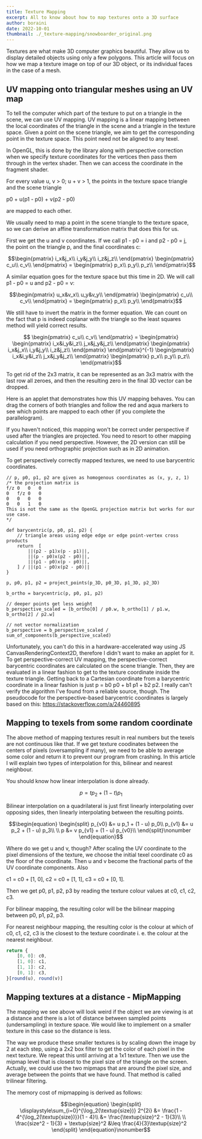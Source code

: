 ```yaml
---
title: Texture Mapping
excerpt: All to know about how to map textures onto a 3D surface
author: boraini
date: 2022-10-01
thumbnail: ./_texture-mapping/snowboarder_original.png
---
```


<script>
    import UVMappingApplet from "./_texture-mapping/UVMappingApplet.svelte";
</script>

Textures are what make 3D computer graphics beautiful. They allow us to display detailed objects using only a few polygons. This article will focus on how we map a texture image on top of our 3D object, or its individual faces in the case of a mesh.

## UV mapping onto triangular meshes using an UV map

To tell the computer which part of the texture to put on a triangle in the scene, we can use UV mapping. UV mapping is a linear mapping between the local coordinates of the triangle in the scene and a triangle in the texture space. Given a point on the scene triangle, we aim to get the corresponding point in the texture space. This point need not be aligned to any texel.

In OpenGL, this is done by the library along with perspective correction when we specify texture coordinates for the vertices then pass them through in the vertex shader. Then we can access the coordinate in the fragment shader.

For every value u, v > 0; u + v &gt; 1, the points in the texture space triangle and the scene triangle

p0 + u(p1 - p0) + v(p2 - p0)

are mapped to each other.

We usually need to map a point in the scene triangle to the texture space, so we can derive an affine transformation matrix that does this for us.

First we get the u and v coordinates. If we call p1 - p0 = i and p2 - p0 = j, the point on the triangle p, and the final coordinates c:

```math
\begin{pmatrix}
i_x&j_x\\
i_y&j_y\\
i_z&j_z\\
\end{pmatrix}
\begin{pmatrix}
c_u\\
c_v\\
\end{pmatrix}
=
\begin{pmatrix}
p_x\\
p_y\\
p_z\\
\end{pmatrix}
```

A similar equation goes for the texture space but this time in 2D. We will call p1 - p0 = u and p2 - p0 = v:

```math
\begin{pmatrix}
u_x&v_x\\
u_y&v_y\\
\end{pmatrix}
\begin{pmatrix}
c_u\\
c_v\\
\end{pmatrix}
=
\begin{pmatrix}
p_x\\
p_y\\
\end{pmatrix}
```

We still have to invert the matrix in the former equation. We can count on the fact that p is indeed coplanar with the triangle so the least squares method will yield correct results.

```math

\begin{pmatrix}
c_u\\
c_v\\
\end{pmatrix}
=
\begin{pmatrix}
\begin{pmatrix}
i_x&i_y&i_z\\
j_x&j_y&j_z\\
\end{pmatrix}
\begin{pmatrix}
i_x&j_x\\
i_y&j_y\\
i_z&j_z\\
\end{pmatrix}
\end{pmatrix}^{-1}
\begin{pmatrix}
i_x&i_y&i_z\\
j_x&j_y&j_z\\
\end{pmatrix}
\begin{pmatrix}
p_x\\
p_y\\
p_z\\
\end{pmatrix}
```

To get rid of the 2x3 matrix, it can be represented as an 3x3 matrix with the last row all zeroes, and then the resulting zero in the final 3D vector can be dropped.

Here is an applet that demonstrates how this UV mapping behaves. You can drag the corners of both triangles and follow the red and aqua markers to see which points are mapped to each other (if you complete the parallelogram).

<UVMappingApplet />

If you haven't noticed, this mapping won't be correct under perspective if used after the triangles are projected. You need to resort to other mapping calculation if you need perspective. However, the 2D version can still be used if you need orthographic projection such as in 2D animation.

To get perspectively correctly mapped textures, we need to use barycentric coordinates.

```
// p, p0, p1, p2 are given as homogenous coordinates as (x, y, z, 1)
/* the projection matrix is
f/z 0   0   0
0   f/z 0   0
0   0   0   0
0   0   1   0
This is not the same as the OpenGL projection matrix but works for our use case.
*/

def barycentric(p, p0, p1, p2) {
    // triangle areas using edge edge or edge point-vertex cross products
    return  [
        ||(p2 - p1)x(p - p1)||,
        ||(p - p0)x(p2 - p0)||,
        ||(p1 - p0)x(p - p0)||,
    ] / ||(p1 - p0)x(p2 - p0)||
}

p, p0, p1, p2 = project_points(p_3D, p0_3D, p1_3D, p2_3D)

b_ortho = barycentric(p, p0, p1, p2)

// deeper points get less weight
b_perspective_scaled = [b_ortho[0] / p0.w, b_ortho[1] / p1.w, b_ortho[2] / p2.w]

// not vector normalization
b_perspective = b_perspective_scaled / sum_of_components(b_perspective_scaled)
```

Unfortunately, you can't do this in a hardware-accelerated way using JS CanvasRenderingContext2D, therefore I didn't want to make an applet for it. To get perspective-correct UV mapping, the perspective-correct barycentric coordinates are calculated on the scene triangle. Then, they are evaluated in a linear fashion to get to the texture coordinate inside the texture triangle. Getting back to a Cartesian coordinate from a barycentric coordinate in a linear fashion is just p = b0 p0 + b1 p1 + b2 p2. I really can't verify the algorithm I've found from a reliable source, though. The pseudocode for the perspective-based barycentric coordinates is largely based on this: https://stackoverflow.com/a/24460895

## Mapping to texels from some random coordinate

The above method of mapping textures result in real numbers but the texels are not continuous like that. If we get texture coodinates between the centers of pixels (oversampling if many), we need to be able to average some color and return it to prevent our program from crashing. In this article I will explain two types of interpolation for this, bilinear and nearest neighbour.

You should know how linear interpolation is done already.

```math
p = t p_2 + (1 - t) p_1
```

Bilinear interpolation on a quadrilateral is just first linearly interpolating over opposing sides, then linearly interpolating between the resulting points.
```math
​\begin{equation}
\begin{split}
p_{v0} &= u p_1 + (1 - u) p_0\\
p_{v1} &= u p_2 + (1 - u) p_3\\
\\
p &= v p_{v1} + (1 - u) p_{v0}\\
\end{split}\nonumber
​\end{equation}
```

Where do we get u and v, though? After scaling the UV coordinate to the pixel dimensions of the texture, we choose the initial texel coordinate c0 as the floor of the coordinate. Then u and v become the fractional parts of the UV coordinate components. Also

c1 = c0 + [1, 0], c2 = c0 + [1, 1], c3 = c0 + [0, 1].

Then we get p0, p1, p2, p3 by reading the texture colour values at c0, c1, c2, c3.

For bilinear mapping, the resulting color will be the bilinear mapping between p0, p1, p2, p3.

For nearest neighbour mapping, the resulting color is the colour at which of c0, c1, c2, c3 is the closest to the texture coordinate i. e. the colour at the nearest neighbour.

```js
return {
    [0, 0]: c0,
    [1, 0]: c1,
    [1, 1]: c2,
    [0, 1]: c3,
}[round(u), round(v)]
```

## Mapping textures at a distance - MipMapping

The mapping we see above will look weird if the object we are viewing is at a distance and there is a lot of distance between sampled points (undersampling) in texture space. We would like to implement on a smaller texture in this case so the distance is less.

The way we produce these smaller textures is by scaling down the image by 2 at each step, using a 2x2 box filter to get the color of each pixel in the next texture. We repeat this until arriving at a 1x1 texture. Then we use the mipmap level that is closest to the pixel size of the triangle on the screen. Actually, we could use the two mipmaps that are around the pixel size, and average between the points that we have found. That method is called trilinear filtering.

The memory cost of mipmapping is derived as follows:

```math
\begin{equation}
\begin{split}
\displaystyle\sum_{i=0}^{\log_2(\textup{size})} 2^{2i}
    &= \frac{1 - 4^{\log_2(\textup{size})}}{1 - 4}\\
    &= \frac{\textup{size}^2 - 1}{3}\\
    \\
\frac{size^2 - 1}{3} + \textup{size}^2 &\leq \frac{4}{3}\textup{size}^2
\end{split}
\end{equation}\nonumber
```